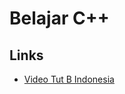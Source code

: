 # Belajar C++

## Links

* [Video Tut B Indonesia](https://www.youtube.com/watch?v=RxiSFqPo_Pc&list=PLF82-I80PwDNKmeyYBe4CkEj7excOdy7f)